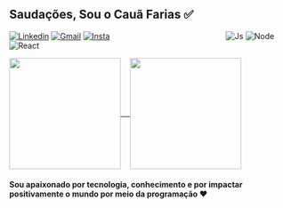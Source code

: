 <h2>Saudações, Sou o Cauã Farias ✅</h2>



<div style="align: center">
  
[![Linkedin](https://img.shields.io/badge/LinkedIn-0077B5?style=for-the-badge&logo=linkedin&logoColor=white)](https://www.linkedin.com/in/cauã-farias-739013288/)
[![Gmail](https://img.shields.io/badge/Gmail-D14836?style=for-the-badge&logo=gmail&logoColor=white)](mailto:cauafariasdev@gmail.com) [![Insta](https://img.shields.io/badge/Instagram-E4405F?style=for-the-badge&logo=instagram&logoColor=white)](https://www.instagram.com/caugfarias/)                                                     ![Js](https://img.shields.io/badge/JavaScript-F7DF1E?style=for-the-badge&logo=javascript&logoColor=black)   ![Node](https://img.shields.io/badge/Node.js-43853D?style=for-the-badge&logo=node.js&logoColor=white) ![React](https://img.shields.io/badge/React-20232A?style=for-the-badge&logo=react&logoColor=61DAFB)  

<div/>

<a href="https://github.com/anuraghazra/github-readme-stats">
  <img height=200 align="center" src="https://github-readme-stats.vercel.app/api?username=cauzy-dev&show_icons=true&theme=merko" />
</a>
<a href="https://github.com/anuraghazra/convoychat">
  ㅤ<img height=200  align="center" src="https://github-readme-stats.vercel.app/api/top-langs/?username=cauzy-dev&layout=donut&theme=merko&langs_count=6" />
</a>

<h4>Sou apaixonado por tecnologia, conhecimento e por impactar positivamente o mundo por meio da programação ❤️</h4>



